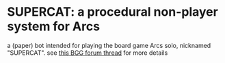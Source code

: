 
# SUPERCAT: a procedural non-player system for Arcs

a (paper) bot intended for playing the board game Arcs solo, nicknamed "SUPERCAT". see [this BGG forum thread](https://boardgamegeek.com/thread/3425290/2025-solomode-supercat-a-procedural-non-player-sys) for more details
